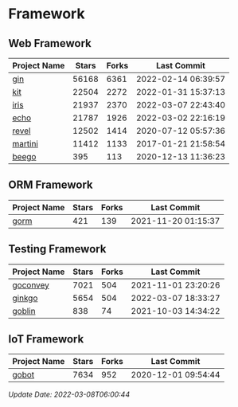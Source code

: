 # Framework

## Web Framework
| Project Name | Stars | Forks | Last Commit |
| ------------ | ----- | ----- | ----------- |
| [gin](https://github.com/gin-gonic/gin) | 56168 | 6361 | 2022-02-14 06:39:57 |
| [kit](https://github.com/go-kit/kit) | 22504 | 2272 | 2022-01-31 15:37:13 |
| [iris](https://github.com/kataras/iris) | 21937 | 2370 | 2022-03-07 22:43:40 |
| [echo](https://github.com/labstack/echo) | 21787 | 1926 | 2022-03-02 22:16:19 |
| [revel](https://github.com/revel/revel) | 12502 | 1414 | 2020-07-12 05:57:36 |
| [martini](https://github.com/go-martini/martini) | 11412 | 1133 | 2017-01-21 21:58:54 |
| [beego](https://github.com/astaxie/beego) | 395 | 113 | 2020-12-13 11:36:23 |

## ORM Framework
| Project Name | Stars | Forks | Last Commit |
| ------------ | ----- | ----- | ----------- |
| [gorm](https://github.com/jinzhu/gorm) | 421 | 139 | 2021-11-20 01:15:37 |

## Testing Framework
| Project Name | Stars | Forks | Last Commit |
| ------------ | ----- | ----- | ----------- |
| [goconvey](https://github.com/smartystreets/goconvey) | 7021 | 504 | 2021-11-01 23:20:26 |
| [ginkgo](https://github.com/onsi/ginkgo) | 5654 | 504 | 2022-03-07 18:33:27 |
| [goblin](https://github.com/franela/goblin) | 838 | 74 | 2021-10-03 14:34:22 |

## IoT Framework
| Project Name | Stars | Forks | Last Commit |
| ------------ | ----- | ----- | ----------- |
| [gobot](https://github.com/hybridgroup/gobot) | 7634 | 952 | 2020-12-01 09:54:44 |

*Update Date: 2022-03-08T06:00:44*